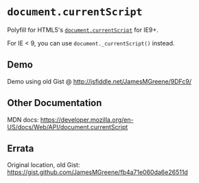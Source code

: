 # `document.currentScript`

Polyfill for HTML5's [`document.currentScript`](http://www.whatwg.org/specs/web-apps/current-work/multipage/dom.html#dom-document-currentscript) for IE9+.

For IE < 9, you can use `document._currentScript()` instead.


## Demo

Demo using old Gist @ http://jsfiddle.net/JamesMGreene/9DFc9/


## Other Documentation

MDN docs: https://developer.mozilla.org/en-US/docs/Web/API/document.currentScript


## Errata

Original location, old Gist: https://gist.github.com/JamesMGreene/fb4a71e060da6e26511d
